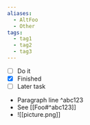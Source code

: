```yaml
---
aliases:
  - AltFoo
  - Other
tags:
  - tag1
  - tag2
  - tag3
---
```


- [ ] Do it
- [x] Finished
- [ ] Later task

- Paragraph line ^abc123
- See [[Foo#^abc123]]
- ![[picture.png]]
